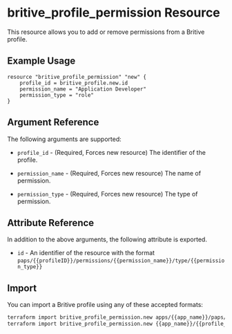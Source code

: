 # britive_profile_permission Resource

This resource allows you to add or remove permissions from a Britive profile.

## Example Usage

```hcl
resource "britive_profile_permission" "new" {
    profile_id = britive_profile.new.id
    permission_name = "Application Developer"
    permission_type = "role"
}
```

## Argument Reference

The following arguments are supported:

* `profile_id` - (Required, Forces new resource) The identifier of the profile.

* `permission_name` - (Required, Forces new resource) The name of permission.

* `permission_type` - (Required, Forces new resource) The type of permission.

## Attribute Reference

In addition to the above arguments, the following attribute is exported.

* `id` - An identifier of the resource with the format `paps/{{profileID}}/permissions/{{permission_name}}/type/{{permission_type}}`

## Import

You can import a Britive profile using any of these accepted formats:

```sh
terraform import britive_profile_permission.new apps/{{app_name}}/paps/{{profile_name}}/permissions/{{permission_name}}/type/{{permission_type}}
terraform import britive_profile_permission.new {{app_name}}/{{profile_name}}/{{permission_name}}/{{permission_type}}
```
